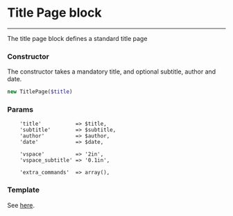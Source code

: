 # Title Page block
-------------------------------

The title page block defines a standard title page

### Constructor

The constructor takes a mandatory title, and optional subtitle, author and date.

```php
new TitlePage($title)
```

### Params

```
    'title'           => $title,
    'subtitle'        => $subtitle,
    'author'          => $author,
    'date'            => $date,

    'vspace'          => '2in',
    'vspace_subtitle' => '0.1in',

    'extra_commands'  => array(),
```

### Template

See [here](https://github.com/bobvandevijver/latex-bundle/blob/main/src/Resources/views/Element/titlepage.tex.twig).
